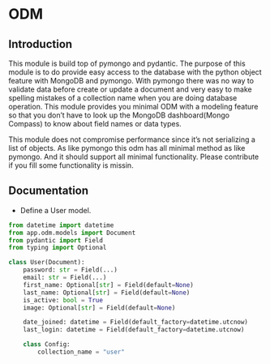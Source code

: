 # ODM

## Introduction

This module is build top of pymongo and pydantic. The purpose of this module is to do provide easy access to the database with the python object feature with MongoDB and pymongo. With pymongo there was no way to validate data before create or update a document and very easy to make spelling mistakes of a collection name when you are doing database operation. This module provides you minimal ODM with a modeling feature so that you don’t have to look up the MongoDB dashboard(Mongo Compass) to know about field names or data types.

This module does not compromise performance since it’s not serializing a list of objects. As like pymongo this odm has all minimal method as like pymongo. And it should support all minimal functionality. Please contribute if you fill some functionality is missin.

## Documentation

- Define a User model.
```py
from datetime import datetime
from app.odm.models import Document
from pydantic import Field
from typing import Optional

class User(Document):
    password: str = Field(...)
    email: str = Field(...)
    first_name: Optional[str] = Field(default=None)
    last_name: Optional[str] = Field(default=None)
    is_active: bool = True
    image: Optional[str] = Field(default=None)

    date_joined: datetime = Field(default_factory=datetime.utcnow)
    last_login: datetime = Field(default_factory=datetime.utcnow)

    class Config:
        collection_name = "user"
```